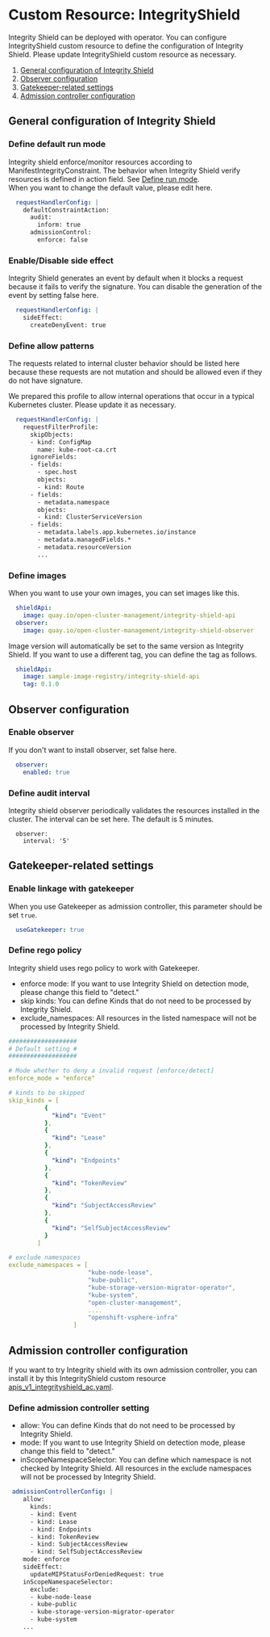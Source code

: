 

# Custom Resource: IntegrityShield

Integrity Shield can be deployed with operator. You can configure IntegrityShield custom resource to define the configuration of Integrity Shield.
Please update IntegrityShield custom resource as necessary.

1. [General configuration of Integrity Shield](#general-configuration-of-integrity-shield)
2. [Observer configuration](#observer-configuration)
3. [Gatekeeper-related settings](#gatekeeper-related-settings)
4. [Admission controller configuration](#admission-controller-configuration)

## General configuration of Integrity Shield 

### Define default run mode
Integrity shield enforce/monitor resources according to ManifestIntegrityConstraint. The behavior when Integrity Shield verify resources is defined in action field. See [Define run mode](README_CONSTRAINT.md#define-run-mode).  
When you want to change the default value, please edit here.
```yaml
  requestHandlerConfig: |
    defaultConstraintAction:
      audit:
        inform: true
      admissionControl:
        enforce: false
```

### Enable/Disable side effect
Integrity Shield generates an event by default when it blocks a request because it fails to verify the signature. 
You can disable the generation of the event by setting false here.
```yaml
  requestHandlerConfig: |
    sideEffect: 
      createDenyEvent: true
```

### Define allow patterns
The requests related to internal cluster behavior should be listed here because these requests are not mutation and should be allowed even if they do not have signature.

We prepared this profile to allow internal operations that occur in a typical Kubernetes cluster. Please update it as necessary.

```yaml
  requestHandlerConfig: |
    requestFilterProfile: 
      skipObjects:
      - kind: ConfigMap
        name: kube-root-ca.crt
      ignoreFields:
      - fields:
        - spec.host
        objects:
        - kind: Route
      - fields:
        - metadata.namespace
        objects:
        - kind: ClusterServiceVersion
      - fields:
        - metadata.labels.app.kubernetes.io/instance
        - metadata.managedFields.*
        - metadata.resourceVersion
        ...
```

### Define images
When you want to use your own images, you can set images like this.
```yaml
  shieldApi:
    image: quay.io/open-cluster-management/integrity-shield-api
  observer: 
    image: quay.io/open-cluster-management/integrity-shield-observer
```
Image version will automatically be set to the same version as Integrity Shield. If you want to use a different tag, you can define the tag as follows.
```yaml
  shieldApi:
    image: sample-image-registry/integrity-shield-api
    tag: 0.1.0
```

## Observer configuration
### Enable observer
If you don't want to install observer, set false here.
```yaml
  observer: 
    enabled: true
```

### Define audit interval
Integrity shield observer periodically validates the resources installed in the cluster. The interval can be set here. The default is 5 minutes.
```
  observer:
    interval: '5'
```

## Gatekeeper-related settings
### Enable linkage with gatekeeper
When you use Gatekeeper as admission controller, this parameter should be set `true`.
```yaml
  useGatekeeper: true
```

### Define rego policy
Integrity shield uses rego policy to work with Gatekeeper.
- enforce mode: If you want to use Integrity Shield on detection mode, please change this field to "detect."
- skip kinds: You can define Kinds that do not need to be processed by Integrity Shield.
- exclude_namespaces: All resources in the listed namespace will not be processed by Integrity Shield.

```yaml
################### 
# Default setting #
###################

# Mode whether to deny a invalid request [enforce/detect]
enforce_mode = "enforce"

# kinds to be skipped
skip_kinds = [
          {
            "kind": "Event"
          },
          {
            "kind": "Lease"
          },
          {
            "kind": "Endpoints"
          },
          {
            "kind": "TokenReview"
          },
          {
            "kind": "SubjectAccessReview"
          },
          {
            "kind": "SelfSubjectAccessReview"
          }
        ]

# exclude namespaces
exclude_namespaces = [
                      "kube-node-lease",
                      "kube-public",
                      "kube-storage-version-migrator-operator",
                      "kube-system",
                      "open-cluster-management",
                      ....
                      "openshift-vsphere-infra"
                  ]
```
## Admission controller configuration
If you want to try Integrity shield with its own admission controller, you can install it by this IntegrityShield custom resource [apis_v1_integrityshield_ac.yaml](https://github.com/open-cluster-management/integrity-shield/blob/master/integrity-shield-operator/config/samples/apis_v1_integrityshield_ac.yaml).

### Define admission controller setting
- allow: You can define Kinds that do not need to be processed by Integrity Shield.
- mode: If you want to use Integrity Shield on detection mode, please change this field to "detect."
- inScopeNamespaceSelector: You can define which namespace is not checked by Integrity Shield. All resources in the exclude namespaces will not be processed by Integrity Shield.

```yaml
 admissionControllerConfig: |
    allow:
      kinds:
      - kind: Event
      - kind: Lease
      - kind: Endpoints
      - kind: TokenReview
      - kind: SubjectAccessReview
      - kind: SelfSubjectAccessReview
    mode: enforce
    sideEffect: 
      updateMIPStatusForDeniedRequest: true
    inScopeNamespaceSelector:
      exclude:
      - kube-node-lease
      - kube-public
      - kube-storage-version-migrator-operator
      - kube-system
    ...
```